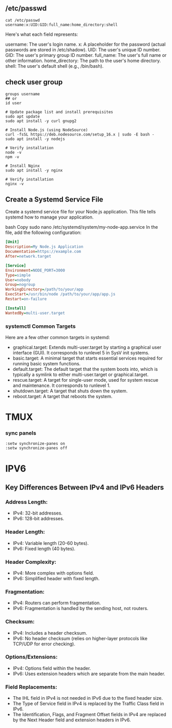 ## /etc/passwd
```shell
cat /etc/passwd
username:x:UID:GID:full_name:home_directory:shell
```

Here's what each field represents:

username: The user's login name.
x: A placeholder for the password (actual passwords are stored in /etc/shadow).
UID: The user's unique ID number.
GID: The user's primary group ID number.
full_name: The user's full name or other information.
home_directory: The path to the user's home directory.
shell: The user's default shell (e.g., /bin/bash).


## check user group
```shell
groups username
## or 
id user
```


```shell
# Update package list and install prerequisites
sudo apt update
sudo apt install -y curl gnupg2

# Install Node.js (using NodeSource)
curl -fsSL https://deb.nodesource.com/setup_16.x | sudo -E bash -
sudo apt install -y nodejs

# Verify installation
node -v
npm -v

# Install Nginx
sudo apt install -y nginx

# Verify installation
nginx -v
```

## Create a Systemd Service File
Create a systemd service file for your Node.js application. This file tells systemd how to manage your application.

bash
Copy
sudo nano /etc/systemd/system/my-node-app.service
In the file, add the following configuration:

```ini
[Unit]
Description=My Node.js Application
Documentation=https://example.com
After=network.target

[Service]
Environment=NODE_PORT=3000
Type=simple
User=nobody
Group=nogroup
WorkingDirectory=/path/to/your/app
ExecStart=/usr/bin/node /path/to/your/app/app.js
Restart=on-failure

[Install]
WantedBy=multi-user.target
```

### systemctl Common Targets
Here are a few other common targets in systemd:

- graphical.target: Extends multi-user.target by starting a graphical user interface (GUI). It corresponds to runlevel 5 in SysV init systems.
- basic.target: A minimal target that starts essential services required for running basic system functions.
- default.target: The default target that the system boots into, which is typically a symlink to either multi-user.target or graphical.target.
- rescue.target: A target for single-user mode, used for system rescue and maintenance. It corresponds to runlevel 1.
- shutdown.target: A target that shuts down the system.
- reboot.target: A target that reboots the system.

# TMUX

### sync panels
```shell
:setw synchronize-panes on
:setw synchronize-panes off
```


# IPV6
## Key Differences Between IPv4 and IPv6 Headers
### Address Length:
- IPv4: 32-bit addresses.
- IPv6: 128-bit addresses.
### Header Length:
- IPv4: Variable length (20-60 bytes).
- IPv6: Fixed length (40 bytes).
### Header Complexity:
- IPv4: More complex with options field.
- IPv6: Simplified header with fixed length.
### Fragmentation:
- IPv4: Routers can perform fragmentation.
- IPv6: Fragmentation is handled by the sending host, not routers.
### Checksum:
- IPv4: Includes a header checksum.
- IPv6: No header checksum (relies on higher-layer protocols like TCP/UDP for error checking).
### Options/Extensions:
- IPv4: Options field within the header.
- IPv6: Uses extension headers which are separate from the main header.
### Field Replacements:
- The IHL field in IPv4 is not needed in IPv6 due to the fixed header size.
- The Type of Service field in IPv4 is replaced by the Traffic Class field in IPv6.
- The Identification, Flags, and Fragment Offset fields in IPv4 are replaced by the Next Header field and extension headers in IPv6.


